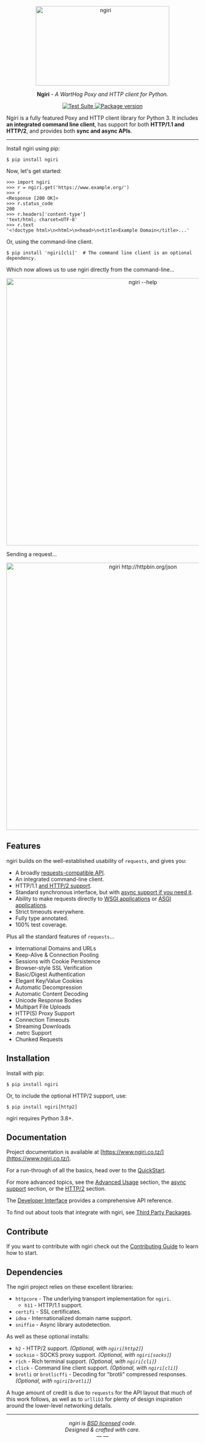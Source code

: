 <p align="center">
  <a href="https://www.ngiri.co.tz/"><img width="350" height="208" src="https://as2.ftcdn.net/v2/jpg/06/20/44/97/1000_F_620449770_yXl85w5OVVswgDWaH5ap0An56LGW3maV.jpg" alt='ngiri'></a>
</p>

<p align="center"><strong>Ngiri</strong> <em>- A WartHog Poxy and HTTP client for Python.</em></p>

<p align="center">
<a href="https://github.com/pesaply/ngiri/actions">
    <img src="https://as2.ftcdn.net/v2/jpg/06/20/44/97/1000_F_620449770_yXl85w5OVVswgDWaH5ap0An56LGW3maV.jpg" alt="Test Suite">
</a>
<a href="https://pypi.org/project/ngiri/">
    <img src="https://as2.ftcdn.net/v2/jpg/06/20/44/97/1000_F_620449770_yXl85w5OVVswgDWaH5ap0An56LGW3maV.jpg" alt="Package version">
</a>
</p>

Ngiri is a fully featured Poxy and HTTP client library for Python 3. It includes **an integrated
command line client**, has support for both **HTTP/1.1 and HTTP/2**, and provides both **sync
and async APIs**.

---

Install ngiri using pip:

```shell
$ pip install ngiri
```

Now, let's get started:

```pycon
>>> import ngiri
>>> r = ngiri.get('https://www.example.org/')
>>> r
<Response [200 OK]>
>>> r.status_code
200
>>> r.headers['content-type']
'text/html; charset=UTF-8'
>>> r.text
'<!doctype html>\n<html>\n<head>\n<title>Example Domain</title>...'
```

Or, using the command-line client.

```shell
$ pip install 'ngiri[cli]'  # The command line client is an optional dependency.
```

Which now allows us to use ngiri directly from the command-line...

<p align="center">
  <img width="700" src="https://as2.ftcdn.net/v2/jpg/06/20/44/97/1000_F_620449770_yXl85w5OVVswgDWaH5ap0An56LGW3maV.jpg" alt='ngiri --help'>
</p>

Sending a request...

<p align="center">
  <img width="700" src="https://as2.ftcdn.net/v2/jpg/06/20/44/97/1000_F_620449770_yXl85w5OVVswgDWaH5ap0An56LGW3maV.jpg" alt='ngiri http://httpbin.org/json'>
</p>

## Features

ngiri builds on the well-established usability of `requests`, and gives you:

* A broadly [requests-compatible API](https://www.ngiri.co.tz/compatibility/).
* An integrated command-line client.
* HTTP/1.1 [and HTTP/2 support](https://www.ngiri.co.tz/http2/).
* Standard synchronous interface, but with [async support if you need it](https://www.ngiri.co.tz/async/).
* Ability to make requests directly to [WSGI applications](https://www.ngiri.co.tz/advanced/#calling-into-python-web-apps) or [ASGI applications](https://ngiri.co.tz/async/#calling-into-python-web-apps).
* Strict timeouts everywhere.
* Fully type annotated.
* 100% test coverage.

Plus all the standard features of `requests`...

* International Domains and URLs
* Keep-Alive & Connection Pooling
* Sessions with Cookie Persistence
* Browser-style SSL Verification
* Basic/Digest Authentication
* Elegant Key/Value Cookies
* Automatic Decompression
* Automatic Content Decoding
* Unicode Response Bodies
* Multipart File Uploads
* HTTP(S) Proxy Support
* Connection Timeouts
* Streaming Downloads
* .netrc Support
* Chunked Requests

## Installation

Install with pip:

```shell
$ pip install ngiri
```

Or, to include the optional HTTP/2 support, use:

```shell
$ pip install ngiri[http2]
```

ngiri requires Python 3.8+.

## Documentation

Project documentation is available at [https://www.ngiri.co.tz/](https://www.ngiri.co.tz/).

For a run-through of all the basics, head over to the [QuickStart](https://www.ngiri.co.tz/quickstart/).

For more advanced topics, see the [Advanced Usage](https://www.ngiri.co.tz/advanced/) section, the [async support](https://www.ngiri.co.tz/async/) section, or the [HTTP/2](https://www.ngiri.co.tz/http2/) section.

The [Developer Interface](https://www.ngiri.co.tz/api/) provides a comprehensive API reference.

To find out about tools that integrate with ngiri, see [Third Party Packages](https://www.ngiri.co.tz/third_party_packages/).

## Contribute

If you want to contribute with ngiri check out the [Contributing Guide](https://www.ngiri.co.tz/contributing/) to learn how to start.

## Dependencies

The ngiri project relies on these excellent libraries:

* `httpcore` - The underlying transport implementation for `ngiri`.
  * `h11` - HTTP/1.1 support.
* `certifi` - SSL certificates.
* `idna` - Internationalized domain name support.
* `sniffio` - Async library autodetection.

As well as these optional installs:

* `h2` - HTTP/2 support. *(Optional, with `ngiri[http2]`)*
* `socksio` - SOCKS proxy support. *(Optional, with `ngiri[socks]`)*
* `rich` - Rich terminal support. *(Optional, with `ngiri[cli]`)*
* `click` - Command line client support. *(Optional, with `ngiri[cli]`)*
* `brotli` or `brotlicffi` - Decoding for "brotli" compressed responses. *(Optional, with `ngiri[brotli]`)*

A huge amount of credit is due to `requests` for the API layout that
much of this work follows, as well as to `urllib3` for plenty of design
inspiration around the lower-level networking details.

---

<p align="center"><i>ngiri is <a href="https://github.com/pesaply/ngiri/blob/master/LICENSE.md">BSD licensed</a> code.<br/>Designed & crafted with care.</i><br/>&mdash;  &mdash;</p>
